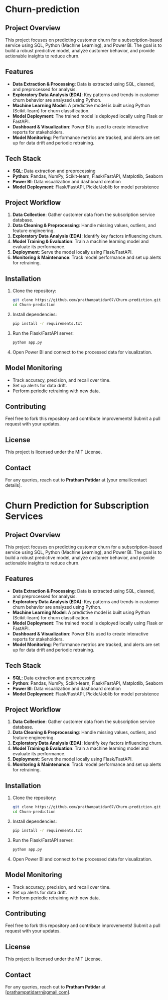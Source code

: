 # Churn-prediction
## Project Overview
This project focuses on predicting customer churn for a subscription-based service using SQL, Python (Machine Learning), and Power BI. The goal is to build a robust predictive model, analyze customer behavior, and provide actionable insights to reduce churn.

## Features
- **Data Extraction & Processing**: Data is extracted using SQL, cleaned, and preprocessed for analysis.
- **Exploratory Data Analysis (EDA)**: Key patterns and trends in customer churn behavior are analyzed using Python.
- **Machine Learning Model**: A predictive model is built using Python (Scikit-learn) for churn classification.
- **Model Deployment**: The trained model is deployed locally using Flask or FastAPI.
- **Dashboard & Visualization**: Power BI is used to create interactive reports for stakeholders.
- **Model Monitoring**: Performance metrics are tracked, and alerts are set up for data drift and periodic retraining.

## Tech Stack
- **SQL**: Data extraction and preprocessing
- **Python**: Pandas, NumPy, Scikit-learn, Flask/FastAPI, Matplotlib, Seaborn
- **Power BI**: Data visualization and dashboard creation
- **Model Deployment**: Flask/FastAPI, Pickle/Joblib for model persistence

## Project Workflow
1. **Data Collection**: Gather customer data from the subscription service database.
2. **Data Cleaning & Preprocessing**: Handle missing values, outliers, and feature engineering.
3. **Exploratory Data Analysis (EDA)**: Identify key factors influencing churn.
4. **Model Training & Evaluation**: Train a machine learning model and evaluate its performance.
5. **Deployment**: Serve the model locally using Flask/FastAPI.
6. **Monitoring & Maintenance**: Track model performance and set up alerts for retraining.

## Installation
1. Clone the repository:
   ```bash
   git clone https://github.com/prathampatidar07/Churn-prediction.git
   cd Churn-prediction
   ```
2. Install dependencies:
   ```bash
   pip install -r requirements.txt
   ```
3. Run the Flask/FastAPI server:
   ```bash
   python app.py
   ```
4. Open Power BI and connect to the processed data for visualization.

## Model Monitoring
- Track accuracy, precision, and recall over time.
- Set up alerts for data drift.
- Perform periodic retraining with new data.

## Contributing
Feel free to fork this repository and contribute improvements! Submit a pull request with your updates.

## License
This project is licensed under the MIT License.

## Contact
For any queries, reach out to **Pratham Patidar** at [your email/contact details].
# Churn Prediction for Subscription Services

## Project Overview
This project focuses on predicting customer churn for a subscription-based service using SQL, Python (Machine Learning), and Power BI. The goal is to build a robust predictive model, analyze customer behavior, and provide actionable insights to reduce churn.

## Features
- **Data Extraction & Processing**: Data is extracted using SQL, cleaned, and preprocessed for analysis.
- **Exploratory Data Analysis (EDA)**: Key patterns and trends in customer churn behavior are analyzed using Python.
- **Machine Learning Model**: A predictive model is built using Python (Scikit-learn) for churn classification.
- **Model Deployment**: The trained model is deployed locally using Flask or FastAPI.
- **Dashboard & Visualization**: Power BI is used to create interactive reports for stakeholders.
- **Model Monitoring**: Performance metrics are tracked, and alerts are set up for data drift and periodic retraining.

## Tech Stack
- **SQL**: Data extraction and preprocessing
- **Python**: Pandas, NumPy, Scikit-learn, Flask/FastAPI, Matplotlib, Seaborn
- **Power BI**: Data visualization and dashboard creation
- **Model Deployment**: Flask/FastAPI, Pickle/Joblib for model persistence

## Project Workflow
1. **Data Collection**: Gather customer data from the subscription service database.
2. **Data Cleaning & Preprocessing**: Handle missing values, outliers, and feature engineering.
3. **Exploratory Data Analysis (EDA)**: Identify key factors influencing churn.
4. **Model Training & Evaluation**: Train a machine learning model and evaluate its performance.
5. **Deployment**: Serve the model locally using Flask/FastAPI.
6. **Monitoring & Maintenance**: Track model performance and set up alerts for retraining.

## Installation
1. Clone the repository:
   ```bash
   git clone https://github.com/prathampatidar07/Churn-prediction.git
   cd Churn-prediction
   ```
2. Install dependencies:
   ```bash
   pip install -r requirements.txt
   ```
3. Run the Flask/FastAPI server:
   ```bash
   python app.py
   ```
4. Open Power BI and connect to the processed data for visualization.

## Model Monitoring
- Track accuracy, precision, and recall over time.
- Set up alerts for data drift.
- Perform periodic retraining with new data.

## Contributing
Feel free to fork this repository and contribute improvements! Submit a pull request with your updates.

## License
This project is licensed under the MIT License.

## Contact
For any queries, reach out to **Pratham Patidar** at [prathampatidarrr@gmail.com].
